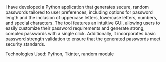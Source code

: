 I have developed a Python application that generates secure, random passwords tailored to user preferences, including options for password length and the inclusion of uppercase letters, lowercase letters, numbers, and special characters. The tool features an intuitive GUI, allowing users to easily customize their password requirements and generate strong, complex passwords with a single click. Additionally, it incorporates basic password strength validation to ensure that the generated passwords meet security standards.

Technologies Used: Python, Tkinter, random module
